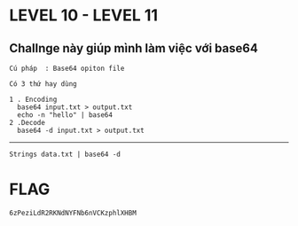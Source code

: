 # LEVEL 10 - LEVEL 11

## Challnge này giúp mình làm việc với base64 


```
Cú pháp  : Base64 opiton file 

Có 3 thứ hay dùng 

1 . Encoding 
  base64 input.txt > output.txt 
  echo -n "hello" | base64 
2 .Decode 
  base64 -d input.txt > output.txt     
```


*** 
```
Strings data.txt | base64 -d 
```

# FLAG  
```
6zPeziLdR2RKNdNYFNb6nVCKzphlXHBM
```
